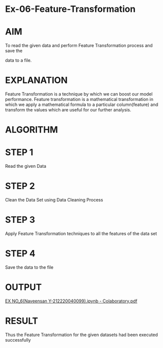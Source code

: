 # Ex-06-Feature-Transformation

# AIM

To read the given data and perform Feature Transformation process and save the

data to a file.

# EXPLANATION

Feature Transformation is a technique by which we can boost our model performance. Feature transformation is a mathematical transformation in which we apply a mathematical formula to a particular column(feature) and transform the values which are useful for our further analysis.

# ALGORITHM

# STEP 1

Read the given Data

# STEP 2

Clean the Data Set using Data Cleaning Process

# STEP 3

Apply Feature Transformation techniques to all the features of the data set

# STEP 4

Save the data to the file

# OUTPUT

[EX NO_6(Naveensan Y-212220040099).ipynb - Colaboratory.pdf](https://github.com/Naveensan123/Ex-06-Feature-Transformation/files/11418193/EX.NO_6.Naveensan.Y-212220040099.ipynb.-.Colaboratory.pdf)

# RESULT

Thus the Feature Transformation for the given datasets had been executed successfully
